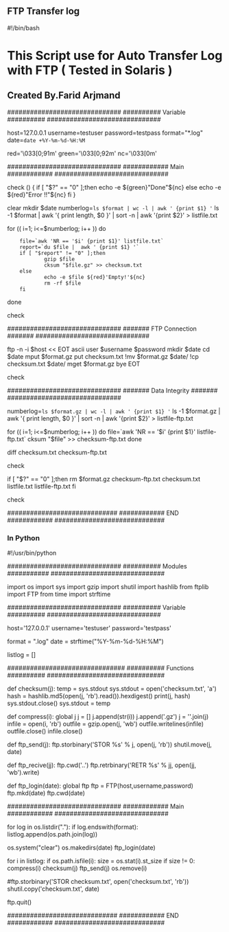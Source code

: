 ## FTP Transfer log

#!/bin/bash

# This Script use for Auto Transfer Log with FTP ( Tested in Solaris )

## Created By.Farid Arjmand ##

##############################
########## Variable ##########
##############################

host=127.0.0.1
username=testuser
password=testpass
format="*.log"
date=`date +%Y-%m-%d-%H:%M`

red='\033[0;91m'
green='\033[0;92m'
nc='\033[0m'

##############################
############ Main ############
##############################

check ()
{
        if [ "$?" == "0" ];then
                echo -e ${green}"Done"${nc}
        else
                echo -e ${red}"Error !!"${nc}
        fi
}

clear
mkdir $date
numberlog=`ls $format | wc -l | awk ' {print $1} '`
ls -1 $format | awk '{ print length, $0 }' | sort -n | awk '{print $2}' > listfile.txt

for (( i=1; i<=$numberlog; i++ ))
do


        file=`awk 'NR == '$i' {print $1}' listfile.txt`
        report=`du $file |  awk ' {print $1} '`
        if [ "$report" != "0" ];then
                gzip $file
                cksum "$file.gz" >> checksum.txt
        else
                echo -e $file ${red}'Empty!'${nc}
                rm -rf $file
        fi
done

check

##############################
####### FTP Connection #######
##############################

ftp -n -i $host << EOT
ascii
user $username $password
mkdir $date
cd $date
mput $format.gz
put checksum.txt
!mv $format.gz $date/
!cp checksum.txt $date/
mget $format.gz
bye
EOT

check

##############################
####### Data Integrity #######
##############################

numberlog=`ls $format.gz | wc -l | awk ' {print $1} '`
ls -1 $format.gz | awk '{ print length, $0 }' | sort -n | awk '{print $2}' > listfile-ftp.txt

for (( i=1; i<=$numberlog; i++ ))
do
        file=`awk 'NR == '$i' {print $1}' listfile-ftp.txt`
        cksum "$file" >> checksum-ftp.txt
done

diff checksum.txt checksum-ftp.txt

check

if [ "$?" == "0" ];then
        rm $format.gz checksum-ftp.txt checksum.txt listfile.txt listfile-ftp.txt
fi

check

#############################
############ END ############
#############################

### In Python

#!/usr/bin/python

##############################
########## Modules ###########
##############################

import os
import sys
import gzip
import shutil
import hashlib
from ftplib import FTP
from time import strftime

##############################
########## Variable ##########
##############################

host='127.0.0.1'
username='testuser'
password='testpass'

format = ".log"
date = strftime("%Y-%m-%d-%H:%M")

listlog = []

###############################
########## Functions ##########
###############################

def checksum(j):
	temp = sys.stdout
	sys.stdout = open('checksum.txt', 'a')
	hash = hashlib.md5(open(j, 'rb').read()).hexdigest()
	print(j, hash)
	sys.stdout.close()
	sys.stdout = temp

def compress(i):
	global j
	j = []
	j.append(str(i))
	j.append('.gz')
	j = ''.join(j)
	infile = open(i, 'rb')
	outfile = gzip.open(j, 'wb')
	outfile.writelines(infile)
	outfile.close()
	infile.close()

def ftp_send(j):
	ftp.storbinary('STOR %s' % j, open(j, 'rb'))
	shutil.move(j, date)

def ftp_recive(jj):
	ftp.cwd('..')
	ftp.retrbinary('RETR %s' % jj,  open(jj, 'wb').write)

def ftp_login(date):
	global ftp
	ftp = FTP(host,username,password)
	ftp.mkd(date)
	ftp.cwd(date)

##############################
############ Main ############
##############################

for log in os.listdir("."):
	if log.endswith(format):
		listlog.append(os.path.join(log))

os.system("clear")
os.makedirs(date)
ftp_login(date)

for i in listlog:
	if os.path.isfile(i):
		size = os.stat(i).st_size
		if size != 0:
			compress(i)
			checksum(j)
			ftp_send(j)
		os.remove(i)

#ftp.storbinary('STOR checksum.txt', open('checksum.txt', 'rb'))
shutil.copy('checksum.txt', date)

ftp.quit()

#############################
############ END ############
#############################
